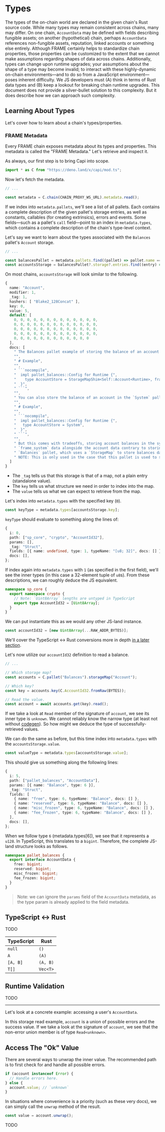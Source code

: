 # Types

The types of the on-chain world are declared in the given chain's Rust source code. While many types may remain consistent across chains, many may differ. On one chain, `AccountData` may be defined with fields describing fungible assets; on another (hypothetical) chain, perhaps `AccountData` references non-fungible assets, reputation, linked accounts or something else entirely. Although FRAME certainly helps to standardize chain properties, those properties can be customized to the extent that we cannot make assumptions regarding shapes of data across chains. Additionally, types can change upon runtime upgrades; your assumptions about the shape of a type may become invalid; to interact with these highly-dynamic on-chain environments––and to do so from a JavaScript environment––poses inherent difficulty. We JS developers must (A) think in terms of Rust data types and (B) keep a lookout for breaking chain runtime upgrades. This document does not provide a silver-bullet solution to this complexity. But it does describe how we can approach such complexity.

## Learning About Types

Let's cover how to learn about a chain's types/properties.

<!-- ### [capi.dev](https://capi.dev/) -->

### FRAME Metadata

Every FRAME chain exposes metadata about its types and properties. This metadata is called the "FRAME Metadata." Let's retrieve and inspect it.

As always, our first step is to bring Capi into scope.

```ts
import * as C from "https://deno.land/x/capi/mod.ts";
```

Now let's fetch the metadata.

```ts
// ...

const metadata = C.chain(CHAIN_PROXY_WS_URL).metadata.read();
```

If we index into `metadata.pallets`, we'll see a list of all pallets. Each contains a complete description of the given pallet's storage entries, as well as constants, callables (for creating extrinsics), errors and events. Some fields––such as a pallet's `call` field––point to an index in `metadata.types`, which contains a complete description of the chain's type-level context.

Let's say we want to learn about the types associated with the `Balances` pallet's `Account` storage.

```ts
// ...

const balancesPallet = metadata.pallets.find((pallet) => pallet.name === "Balances");
const accountsStorage = balancesPallet?.storage?.entries.find((entry) => entry.name === "Account");
```

On most chains, `accountsStorage` will look similar to the following.

````ts
{
  name: "Account",
  modifier: 1,
  _tag: 1,
  hashers: [ "Blake2_128Concat" ],
  key: 0,
  value: 5,
  default: [
    0, 0, 0, 0, 0, 0, 0, 0, 0, 0, 0, 0, 0,
    0, 0, 0, 0, 0, 0, 0, 0, 0, 0, 0, 0, 0,
    0, 0, 0, 0, 0, 0, 0, 0, 0, 0, 0, 0, 0,
    0, 0, 0, 0, 0, 0, 0, 0, 0, 0, 0, 0, 0,
    0, 0, 0, 0, 0, 0, 0, 0, 0, 0, 0, 0
  ],
  docs: [
    " The Balances pallet example of storing the balance of an account.",
    "",
    " # Example",
    "",
    " ```nocompile",
    "  impl pallet_balances::Config for Runtime {",
    "    type AccountStore = StorageMapShim<Self::Account<Runtime>, frame_system::Provider<Runtime>, Acco...",
    "  }",
    " ```",
    "",
    " You can also store the balance of an account in the `System` pallet.",
    "",
    " # Example",
    "",
    " ```nocompile",
    "  impl pallet_balances::Config for Runtime {",
    "   type AccountStore = System",
    "  }",
    " ```",
    "",
    " But this comes with tradeoffs, storing account balances in the system pallet stores",
    " `frame_system` data alongside the account data contrary to storing account balances in the",
    " `Balances` pallet, which uses a `StorageMap` to store balances data only.",
    " NOTE: This is only used in the case that this pallet is used to store balances."
  ]
}
````

- The `_tag` tells us that this storage is that of a map, not a plain entry (standalone value).
- The `key` tells us what structure we need in order to index into the map.
- The `value` tells us what we can expect to retrieve from the map.

Let's index into `metadata.types` with the specified key (`0`).

```ts
const keyType = metadata.types[accountsStorage.key];
```

`keyType` should evaluate to something along the lines of:

```ts
{
  i: 0,
  path: ["sp_core", "crypto", "AccountId32"],
  params: [],
  _tag: "Struct",
  fields: [{ name: undefined, type: 1, typeName: "[u8; 32]", docs: [] }],
  docs: [],
};
```

If index again into `metadata.types` with `1` (as specified in the first field), we'll see the inner types (in this case a 32-element tuple of `u8`s). From these descriptions, we can roughly deduce the JS equivalent.

```ts
namespace sp_core {
  export namespace crypto {
    // Note: `Uint8Array` lengths are untyped in TypeScript
    export type AccountId32 = [Uint8Array];
  }
}
```

We can put instantiate this as we would any other JS-land instance.

```ts
const accountId32 = [new Uint8Array(...RAW_ADDR_BYTES)];
```

We'll cover the TypeScript <-> Rust conversions more in depth [in a later section](#typescript---rust).

Let's now utilize our `accountId32` definition to read a balance.

```ts
// ...

// Which storage map?
const accounts = C.pallet("Balances").storageMap("Account");

// Which key?
const key = accounts.key(C.AccountId32.fromRaw(BYTES));

// Read the value.
const account = await accounts.get(key).read();
```

If we take a look at `Read` member of the signature of `account`, we see its inner type is `unknown`. We cannot reliably know the narrow type (at least not without [codegen](./Codegen.md)). So how might we deduce the type of successfully-retrieved values.

We can do the same as before, but this time index into `metadata.types` with the `accountsStorage.value`.

```ts
const valueType = metadata.types[accountsStorage.value];
```

This should give us something along the following lines:

```ts
{
  i: 5,
  path: ["pallet_balances", "AccountData"],
  params: [{ name: "Balance", type: 6 }],
  _tag: "Struct",
  fields: [
    { name: "free", type: 6, typeName: "Balance", docs: [] },
    { name: "reserved", type: 6, typeName: "Balance", docs: [] },
    { name: "misc_frozen", type: 6, typeName: "Balance", docs: [] },
    { name: "fee_frozen", type: 6, typeName: "Balance", docs: [] },
  ],
  docs: [],
};
```

When we follow type `6` (metadata.types[6]), we see that it represents a `u128`. In TypeScript, this translates to a `bigint`. Therefore, the complete JS-land structure looks as follows.

```ts
namespace pallet_balances {
  export interface AccountData {
    free: bigint;
    reserved: bigint;
    misc_frozen: bigint;
    fee_frozen: bigint;
  }
}
```

> Note: we can ignore the `params` field of the `AccountData` metadata, as the type param is already applied to the field metadata.

## TypeScript <-> Rust

TODO

<!-- https://github.com/paritytech/capi/pull/73 -->

| TypeScript | Rust     |
| ---------- | -------- |
| `null`     | `()`     |
| `A`        | `(A)`    |
| `[A, B]`   | `(A, B)` |
| `T[]`      | `Vec<T>` |

## Runtime Validation

TODO

---

Let's look at a concrete example: accessing a user's `AccountData`.

In this storage read example, `account` is a union of possible errors and the success value. If we take a look at the signature of `account`, we see that the non-error union member is of type `Read<unknown>`.

## Access The "Ok" Value

There are several ways to unwrap the inner value. The recommended path is to first check for and handle all possible errors.

```ts
if (account instanceof Error) {
  // Handle errors here.
} else {
  account.value; // `unknown`
}
```

In situations where convenience is a priority (such as these very docs), we can simply call the `unwrap` method of the result.

```ts
const value = account.unwrap();
```

TODO
